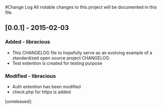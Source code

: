 #Change Log
All notable changes to this project will be documented in this file.

## [0.0.1] - 2015-02-03
### Added - libracious
- This CHANGELOG file to hopefully serve as an evolving example of a standardized open source project CHANGELOG.
- Test extention is created for testing purpose

### Modified - libracious
- Auth extention has been modified
- check.php for https is added

[unreleased]:

